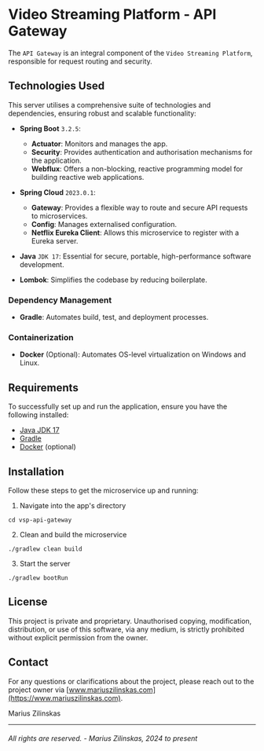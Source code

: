 # Video Streaming Platform - API Gateway

The `API Gateway` is an integral component of the `Video Streaming Platform`, responsible for request routing and security.


## Technologies Used
This server utilises a comprehensive suite of technologies and dependencies, ensuring robust and scalable functionality:

- **Spring Boot** `3.2.5`:
    - **Actuator**: Monitors and manages the app.
    - **Security**: Provides authentication and authorisation mechanisms for the application.
    - **Webflux**: Offers a non-blocking, reactive programming model for building reactive web applications.

- **Spring Cloud** `2023.0.1`:
    - **Gateway**: Provides a flexible way to route and secure API requests to microservices.
    - **Config**: Manages externalised configuration.
    - **Netflix Eureka Client**: Allows this microservice to register with a Eureka server.

- **Java** `JDK 17`: Essential for secure, portable, high-performance software development.

- **Lombok**: Simplifies the codebase by reducing boilerplate.


### Dependency Management

- **Gradle**: Automates build, test, and deployment processes.


### Containerization

- **Docker** (Optional): Automates OS-level virtualization on Windows and Linux.


## Requirements

To successfully set up and run the application, ensure you have the following installed:

- [Java JDK 17](https://www.oracle.com/uk/java/technologies/downloads/#java17)
- [Gradle](https://gradle.org/)
- [Docker](https://docs.docker.com/get-docker/) (optional)


## Installation

Follow these steps to get the microservice up and running:

1. Navigate into the app's directory
```shell
cd vsp-api-gateway
```

2. Clean and build the microservice

```shell
./gradlew clean build
```

3. Start the server

```shell
./gradlew bootRun
```


## License

This project is private and proprietary. Unauthorised copying, modification, distribution, or use of this software, via any medium, is strictly prohibited without explicit permission from the owner.


## Contact

For any questions or clarifications about the project, please reach out to the project owner via [www.mariuszilinskas.com](https://www.mariuszilinskas.com).

Marius Zilinskas

------

###### All rights are reserved. - Marius Zilinskas, 2024 to present